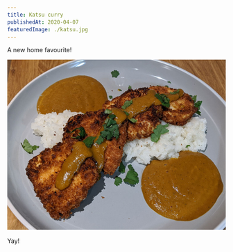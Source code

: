 ```yaml
---
title: Katsu curry
publishedAt: 2020-04-07
featuredImage: ./katsu.jpg
---
```


A new home favourite!

![](./katsu.jpg)

Yay!
